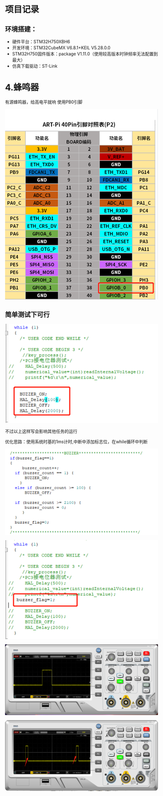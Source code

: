 # 项目记录

## 环境搭建：

- 硬件平台：STM32H750XBH6
- 开发环境：STM32CubeMX V6.8.1+KEIL V5.28.0.0
- STM32H750固件版本：package V1.11.0（使用较高版本时钟频率无法配置到最大）
- 仿真下载驱动：ST-Link



# 4.蜂鸣器

有源蜂鸣器，给高电平就响 使用PB0引脚

![image-20230708085708523](pic/image-20230708085708523.png)

## 简单测试下可行

![image-20230708090511649](pic/image-20230708090511649.png)

不过以上这样写会影响其他任务的运行

优化思路：使用系统时基的1ms计时,中断中添加标志位，在while循环中判断

![image-20230708111851067](pic/image-20230708111851067.png)

![image-20230708111922006](pic/image-20230708111922006.png)

![image-20230708112150506](pic/image-20230708112150506.png)

![image-20230708112305526](pic/image-20230708112305526.png)
